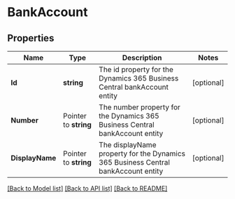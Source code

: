 # BankAccount

## Properties

Name | Type | Description | Notes
------------ | ------------- | ------------- | -------------
**Id** | **string** | The id property for the Dynamics 365 Business Central bankAccount entity | [optional] 
**Number** | Pointer to **string** | The number property for the Dynamics 365 Business Central bankAccount entity | [optional] 
**DisplayName** | Pointer to **string** | The displayName property for the Dynamics 365 Business Central bankAccount entity | [optional] 

[[Back to Model list]](../README.md#documentation-for-models) [[Back to API list]](../README.md#documentation-for-api-endpoints) [[Back to README]](../README.md)


